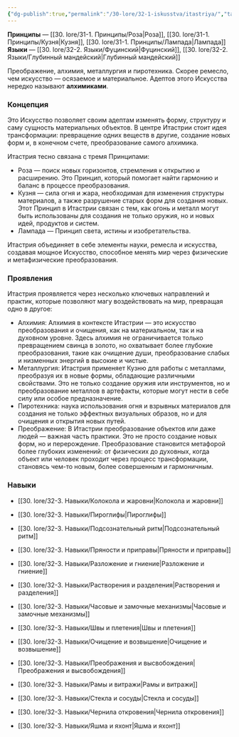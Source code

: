 ```yaml
---
{"dg-publish":true,"permalink":"/30-lore/32-1-iskusstva/itastriya/","tags":["незримое/искусство"]}
---
```


**Принципы** — [[30. lore/31-1. Принципы/Роза\|Роза]], [[30. lore/31-1. Принципы/Кузня\|Кузня]], [[30. lore/31-1. Принципы/Лампада\|Лампада]]
**Языки** — [[30. lore/32-2. Языки/Фуцинский\|Фуцинский]], [[30. lore/32-2. Языки/Глубинный мандейский\|Глубинный мандейский]]

Преображение, алхимия, металлургия и пиротехника. Скорее ремесло, чем искусство — осязаемое и материальное. Адептов этого Искусства нередко называют **алхимиками**.
### Концепция
Это Искусство позволяет своим адептам изменять форму, структуру и саму сущность материальных объектов. В центре Итастрии стоит идея трансформации: превращение одних веществ в другие, создание новых форм и, в конечном счете, преобразование самого алхимика.

Итастрия тесно связана с тремя Принципами:

- Роза — поиск новых горизонтов, стремления к открытию и расширению. Это Принцип, который помогает найти гармонию и баланс в процессе преобразования.
- Кузня — сила огня и жара, необходимая для изменения структуры материалов, а также разрушение старых форм для создания новых. Этот Принцип в Итастрии связан с тем, как огонь и металл могут быть использованы для создания не только оружия, но и новых идей, продуктов и систем.
- Лампада — Принцип света, истины и изобретательства.

Итастрия объединяет в себе элементы науки, ремесла и искусства, создавая мощное Искусство, способное менять мир через физические и метафизические преобразования.
### Проявления
Итастрия проявляется через несколько ключевых направлений и практик, которые позволяют магу воздействовать на мир, превращая одно в другое:

- Алхимия: Алхимия в контексте Итастрии — это искусство преобразования и очищения, как на материальном, так и на духовном уровне. Здесь алхимия не ограничивается только превращением свинца в золото, но охватывает более глубокие преобразования, такие как очищение души, преобразование слабых и низменных энергий в высокие и чистые. 
- Металлургия: Итастрия применяет Кузню для работы с металлами, преобразуя их в новые формы, обладающие различными свойствами. Это не только создание оружия или инструментов, но и преобразование металлов в артефакты, которые могут нести в себе силу или особое предназначение. 
- Пиротехника: наука использования огня и взрывных материалов для создания не только эффектных визуальных образов, но и для очищения и открытия новых путей. 
- Преображение: В Итастрии преобразование объектов или даже людей — важная часть практики. Это не просто создание новых форм, но и перерождение. Преобразование становится метафорой более глубоких изменений: от физических до духовных, когда объект или человек проходит через процесс трансформации, становясь чем-то новым, более совершенным и гармоничным.

### Навыки
- [[30. lore/32-3. Навыки/Колокола и жаровни\|Колокола и жаровни]]
- [[30. lore/32-3. Навыки/Пироглифы\|Пироглифы]]
- [[30. lore/32-3. Навыки/Подсознательный ритм\|Подсознательный ритм]]
- [[30. lore/32-3. Навыки/Пряности и приправы\|Пряности и приправы]]
- [[30. lore/32-3. Навыки/Разложение и гниение\|Разложение и гниение]]
- [[30. lore/32-3. Навыки/Растворения и разделения\|Растворения и разделения]]
- [[30. lore/32-3. Навыки/Часовые и замочные механизмы\|Часовые и замочные механизмы]]
- [[30. lore/32-3. Навыки/Швы и плетения\|Швы и плетения]]

- [[30. lore/32-3. Навыки/Очищение и возвышение\|Очищение и возвышение]]
- [[30. lore/32-3. Навыки/Преображения и высвобождения\|Преображения и высвобождения]]
- [[30. lore/32-3. Навыки/Рамы и витражи\|Рамы и витражи]]
- [[30. lore/32-3. Навыки/Стекла и сосуды\|Стекла и сосуды]]
- [[30. lore/32-3. Навыки/Чернила откровения\|Чернила откровения]]
- [[30. lore/32-3. Навыки/Яшма и яхонт\|Яшма и яхонт]]